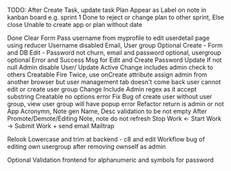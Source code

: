 TODO:
After Create Task, update task
Plan Appear as Label on note in kanban board e.g. sprint 1
Done to reject or change plan to other sprint, Else close
Unable to create app or plan without date

Done
Clear Form
Pass username from myprofile to edit userdetail page using reducer
Username disabled
Email, User group Optional Create - Form and DB
Edit - Password not churn, email and password optional, usergroup optional
Error and Success Msg for Edit and Create
Password Update If not null
Admin disable User/ Update Active
Change includes admin check to others
Creatable Fire Twice, use onCreate attribute
assign admin from another browser but user management tab doesn't come back
user cannot edit or create user group
Change Include Admin regex as it accept substring
Creatable no options error
Fix Bug of create user without user group, view user group will have popup error
Refactor return is admin or not
App Acronymn, Note gen
Name, Desc validation to be not empty
After Promote/Demote/Editing Note, note do not refresh
Stop Work <- Start Work -> Submit Work + send email Mailtrap

Relook
Lowercase and trim at backend - c8 and edit
Workflow bug of editing own usergroup after removing ownself as admin

Optional
Validation frontend for alphanumeric and symbols for password
